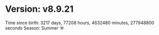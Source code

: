# Version: v8.9.21
Time since birth: 3217 days, 77208 hours, 4632480 minutes, 277948800 seconds
Season: Summer ☀️
